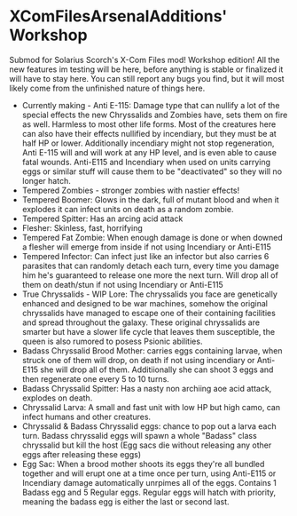 # XComFilesArsenalAdditions' Workshop
 Submod for Solarius Scorch's X-Com Files mod!
Workshop edition! All the new features im testing will be here, before anything is stable or finalized it will have to stay here. You can still report any bugs you find, but it will most likely come from the unfinished nature of things here.

- Currently making - 
Anti E-115: Damage type that can nullify a lot of the special effects the new Chryssalids and Zombies have, sets them on fire as well. Harmless to most other life forms. Most of the creatures here can also have their effects nullified by incendiary, but they must be at half HP or lower. Additionally incendiary might not stop regeneration, Anti E-115 will and will work at any HP level, and is even able to cause fatal wounds. Anti-E115 and Incendiary when used on units carrying eggs or similar stuff will cause them to be "deactivated" so they will no longer hatch.
- Tempered Zombies - stronger zombies with nastier effects!
- Tempered Boomer: Glows in the dark, full of mutant blood and when it explodes it can infect units on death as a random zombie.
- Tempered Spitter: Has an arcing acid attack
- Flesher: Skinless, fast, horrifying
- Tempered Fat Zombie: When enough damage is done or when downed a flesher will emerge from inside if not using Incendiary or Anti-E115
- Tempered Infector: Can infect just like an infector but also carries 6 parasites that can randomly detach each turn, every time you damage him he's guaranteed to release one more the next turn. Will drop all of them on death/stun if not using Incendiary or Anti-E115
- True Chryssalids - WIP Lore: The chryssalids you face are genetically enhanced and designed to be war machines, somehow the original chryssalids have managed to escape one of their containing facilities and spread throughout the galaxy. These original chryssalids are smarter but have a slower life cycle that leaves them susceptible, the queen is also rumored to posess Psionic abilities.
- Badass Chryssalid Brood Mother: carries eggs containing larvae, when struck one of them will drop, on death if not using incendiary or Anti-E115 she will drop all of them. Additiionally she can shoot  3 eggs and then regenerate one every 5 to 10 turns.
- Badass Chryssalid Spitter: Has a nasty non archiing aoe acid attack, explodes on death.
- Chryssalid Larva: A small and fast unit with low HP but high camo, can infect humans and other creatures.
- Chryssalid & Badass Chryssalid eggs: chance to pop out a larva each turn. Badass chryssalid eggs will spawn a whole "Badass" class chryssalid but kill the host (Egg sacs die without releasing any other eggs after releasing these eggs)
- Egg Sac: When a brood mother shoots its eggs they're all bundled together and will erupt one at a time once per turn, using Anti-E115 or Incendiary damage automatically unrpimes all of the eggs. Contains 1 Badass egg and 5 Regular eggs. Regular eggs will hatch with priority, meaning the badass egg is either the last or second last.
